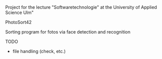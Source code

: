 Project for the lecture "Softwaretechnologie" at the University of Applied Science Ulm"

PhotoSort42

Sorting program for fotos via face detection and recognition


TODO
- file handling (check, etc.)
